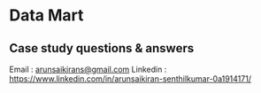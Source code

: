 # Data Mart #
## Case study questions & answers ##
Email : arunsaikirans@gmail.com
Linkedin : https://www.linkedin.com/in/arunsaikiran-senthilkumar-0a1914171/
